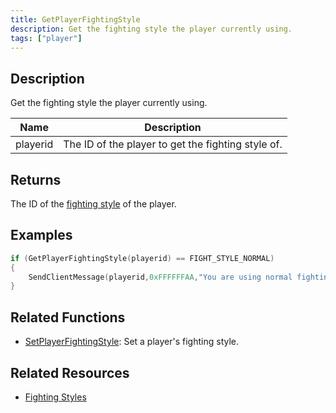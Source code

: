 ```yaml
---
title: GetPlayerFightingStyle
description: Get the fighting style the player currently using.
tags: ["player"]
---
```


## Description

Get the fighting style the player currently using.

| Name     | Description                                        |
| -------- | -------------------------------------------------- |
| playerid | The ID of the player to get the fighting style of. |

## Returns

The ID of the [fighting style](../resources/fightingstyles) of the player.

## Examples

```c
if (GetPlayerFightingStyle(playerid) == FIGHT_STYLE_NORMAL)
{
    SendClientMessage(playerid,0xFFFFFFAA,"You are using normal fighting style!");
}
```

## Related Functions

- [SetPlayerFightingStyle](SetPlayerFightingStyle): Set a player's fighting style.

## Related Resources

- [Fighting Styles](../resources/fightingstyles)

